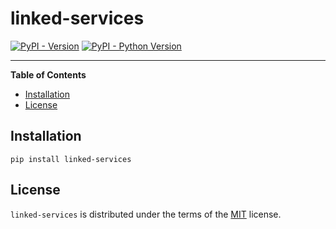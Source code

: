 # linked-services

[![PyPI - Version](https://img.shields.io/pypi/v/linked-services.svg)](https://pypi.org/project/linked-services)
[![PyPI - Python Version](https://img.shields.io/pypi/pyversions/linked-services.svg)](https://pypi.org/project/linked-services)

-----

**Table of Contents**

- [Installation](#installation)
- [License](#license)

## Installation

```console
pip install linked-services
```

## License

`linked-services` is distributed under the terms of the [MIT](https://spdx.org/licenses/MIT.html) license.

